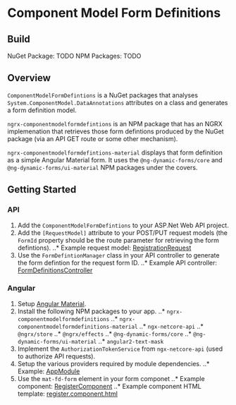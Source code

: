 # Component Model Form Definitions

## Build 

NuGet Package: TODO
NPM Packages: TODO

## Overview

`ComponentModelFormDefintions` is a NuGet packages that analyses `System.ComponentModel.DataAnnotations` attributes on a class and generates a form definition model.

`ngrx-componentmodelformdefintions` is an NPM package that has an NGRX implemenation that retrieves those form defintions produced by the NuGet package (via an API GET route or some other mechanism).

`ngrx-componentmodelformdefintions-material` displays that form definition as a simple Angular Material form.  It uses the `@ng-dynamic-forms/core` and `@ng-dynamic-forms/ui-material` NPM packages under the covers.

## Getting Started

### API
1. Add the `ComponentModelFormDefintions` to your ASP.Net Web API project.
2. Add the `[RequestModel]` attribute to your POST/PUT request models (the `FormId` property should be the route parameter for retrieving the form defintions).
..* Example request model: [RegistrationRequest](/ComponentModelFormDefinitions.SampleApi/Models/RegistrationRequest.cs)
3. Use the `FormDefintionManager` class in your API controller to generate the form defintion for the request form ID.
..* Example API controller: [FormDefinitionsController](/ComponentModelFormDefinitions.SampleApi/Controllers/FormDefinitionsController.cs)

### Angular
1. Setup [Angular Material](https://material.angular.io/guide/getting-started).
2. Install the following NPM packages to your app.
..* `ngrx-componentmodelformdefinitions`
..* `ngrx-componentmodelformdefinitions-material`
..* `ngx-netcore-api`
..* `@ngrx/store`
..* `@ngrx/effects`
..* `@ng-dynamic-forms/core`
..* `@ng-dynamic-forms/ui-material`
..* `angular2-text-mask`
3. Implement the `AuthorizationTokenService` from `ngx-netcore-api` (used to authorize API requests).
4. Setup the various providers required by module dependencies.
..* Example: [AppModule](/NgrxComponentModelFormDefinitions/src/app/app.module.ts)
5. Use the `mat-fd-form` element in your form componet
..* Example component: [RegisterComponent](/NgrxComponentModelFormDefinitions/src/app/register/register.component.ts)
..* Example component HTML template: [register.component.html](/NgrxComponentModelFormDefinitions/src/app/register/register.component.html)
